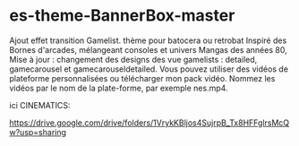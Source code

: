 # es-theme-BannerBox-master
Ajout effet transition Gamelist.
thème pour batocera ou retrobat
Inspiré des Bornes d'arcades, mélangeant consoles et univers Mangas des années 80, 
Mise à jour : changement des designs des vue gamelists : detailed, gamecarousel et gamecarouseldetailed.
Vous pouvez utiliser des vidéos de plateforme personnalisées ou télécharger mon pack vidéo.
Nommez les vidéos par le nom de la plate-forme, par exemple nes.mp4.

 ici CINEMATICS:

https://drive.google.com/drive/folders/1VrykKBljos4SujrpB_Tx8HFFglrsMcQw?usp=sharing

